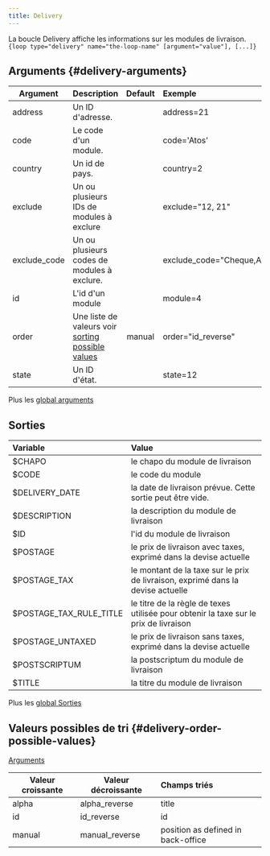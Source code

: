```yaml
---
title: Delivery
---
```


La boucle Delivery affiche les informations sur les modules de livraison.
`{loop type="delivery" name="the-loop-name" [argument="value"], [...]}`

## Arguments {#delivery-arguments}

| Argument     | Description                                                                          | Default | Exemple                    |
|--------------|:-------------------------------------------------------------------------------------|:-------:|:---------------------------|
| address      | Un ID d'adresse.                                                                     |         | address=21                 |
| code         | Le code d'un module.                                                                 |         | code='Atos'                |
| country      | Un id de pays.                                                                       |         | country=2                  |
| exclude      | Un ou plusieurs IDs de modules à exclure                                             |         | exclude="12, 21"           |
| exclude_code | Un ou plusieurs codes de modules à exclure.                                          |         | exclude_code="Cheque,Atos" |
| id           | L'id d'un module                                                                     |         | module=4                   |
| order        | Une liste de valeurs voir [sorting possible values](#delivery-order-possible-values) | manual  | order="id_reverse"         |
| state        | Un ID d'état.                                                                        |         | state=12                   |

Plus les [global arguments](./global_arguments)

## Sorties

| Variable                | Value                                                                                |
|:------------------------|:-------------------------------------------------------------------------------------|
| $CHAPO                  | le chapo du module de livraison                                                      |
| $CODE                   | le code du module                                                                    |
| $DELIVERY_DATE          | la date de livraison prévue. Cette sortie peut être vide.                            |
| $DESCRIPTION            | la description du module de livraison                                                |
| $ID                     | l'id du module de livraison                                                          |
| $POSTAGE                | le prix de livraison avec taxes, exprimé dans la devise actuelle                     |
| $POSTAGE_TAX            | le montant de la taxe sur le prix de livraison, exprimé dans la devise actuelle      |
| $POSTAGE_TAX_RULE_TITLE | le titre de la règle de texes utilisée pour obtenir la taxe sur le prix de livraison |
| $POSTAGE_UNTAXED        | le prix de livraison sans taxes, exprimé dans la devise actuelle                     |
| $POSTSCRIPTUM           | la postscriptum du module de livraison                                               |
| $TITLE                  | la titre du module de livraison                                                      |

Plus les [global Sorties](./global_Sorties)

## Valeurs possibles de tri {#delivery-order-possible-values}
[Arguments](#delivery-arguments)

| Valeur croissante | Valeur décroissante | Champs triés                       |
|-------------------|---------------------|:-----------------------------------|
| alpha             | alpha_reverse       | title                              |
| id                | id_reverse          | id                                 |
| manual            | manual_reverse      | position as defined in back-office |

